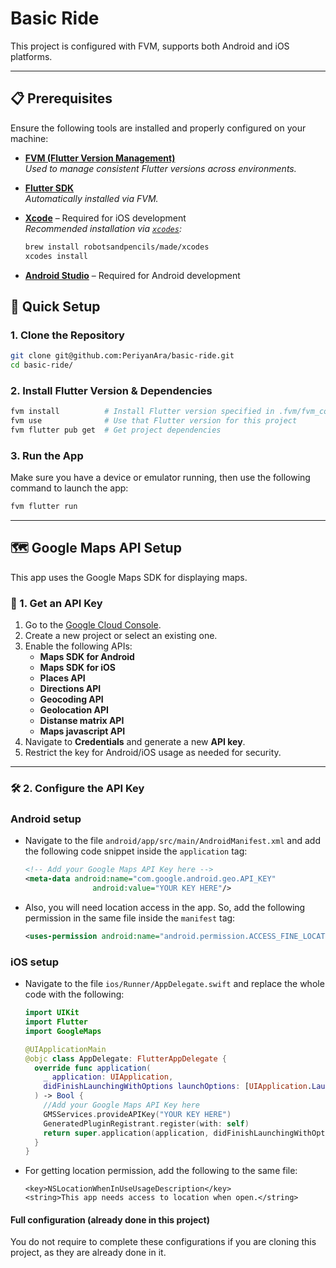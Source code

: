 # Basic Ride

This project is configured with FVM, supports both Android and iOS platforms.

---

## 📋 Prerequisites

Ensure the following tools are installed and properly configured on your machine:

- **[FVM (Flutter Version Management)](https://fvm.app/docs/getting_started/installation)**  
  _Used to manage consistent Flutter versions across environments._

- **[Flutter SDK](https://flutter.dev/docs/get-started/install)**  
  _Automatically installed via FVM._

- **[Xcode](https://developer.apple.com/xcode/)** – Required for iOS development  
  _Recommended installation via [`xcodes`](https://github.com/RobotsAndPencils/xcodes):_

  ```bash
  brew install robotsandpencils/made/xcodes
  xcodes install
- **[Android Studio](https://developer.android.com/studio)** – Required for Android development  


## 🚀 Quick Setup


### 1. Clone the Repository

```bash
git clone git@github.com:PeriyanAra/basic-ride.git
cd basic-ride/

```

### 2. Install Flutter Version & Dependencies

```bash
fvm install          # Install Flutter version specified in .fvm/fvm_config.json
fvm use              # Use that Flutter version for this project
fvm flutter pub get  # Get project dependencies
```
### 3. Run the App

Make sure you have a device or emulator running, then use the following command to launch the app:

```bash
fvm flutter run
```

 ---

## 🗺️ Google Maps API Setup

This app uses the Google Maps SDK for displaying maps.

### 🔑 1. Get an API Key

1. Go to the [Google Cloud Console](https://console.cloud.google.com/).
2. Create a new project or select an existing one.
3. Enable the following APIs:
   - **Maps SDK for Android**
   - **Maps SDK for iOS**
   - **Places API**
   - **Directions API**
   - **Geocoding API**
   - **Geolocation API**
   - **Distanse matrix API**
   - **Maps javascript API**
4. Navigate to **Credentials** and generate a new **API key**.
5. Restrict the key for Android/iOS usage as needed for security.

---

### 🛠️ 2. Configure the API Key

### Android setup

* Navigate to the file `android/app/src/main/AndroidManifest.xml` and add the following code snippet inside the `application` tag:

   ```xml
   <!-- Add your Google Maps API Key here -->
   <meta-data android:name="com.google.android.geo.API_KEY"
                  android:value="YOUR KEY HERE"/>
   ```

* Also, you will need location access in the app. So, add the following permission in the same file inside the `manifest` tag:
  
  ```xml
  <uses-permission android:name="android.permission.ACCESS_FINE_LOCATION"/>
  ```

### iOS setup

* Navigate to the file `ios/Runner/AppDelegate.swift` and replace the whole code with the following:

   ```swift
   import UIKit
   import Flutter
   import GoogleMaps
   
   @UIApplicationMain
   @objc class AppDelegate: FlutterAppDelegate {
     override func application(
       _ application: UIApplication,
       didFinishLaunchingWithOptions launchOptions: [UIApplication.LaunchOptionsKey: Any]?
     ) -> Bool {
       //Add your Google Maps API Key here
       GMSServices.provideAPIKey("YOUR KEY HERE")
       GeneratedPluginRegistrant.register(with: self)
       return super.application(application, didFinishLaunchingWithOptions: launchOptions)
     }
   }
   ```


* For getting location permission, add the following to the same file:
  
  ```
  <key>NSLocationWhenInUseUsageDescription</key>
  <string>This app needs access to location when open.</string>
  ```

#### Full configuration (already done in this project)

You do not require to complete these configurations if you are cloning this project, as they are already done in it.
